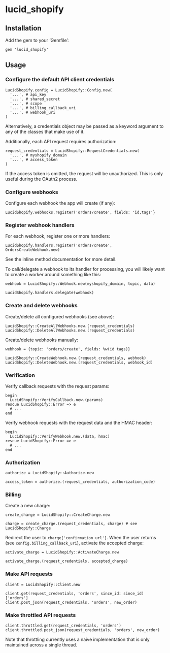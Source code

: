 lucid_shopify
=============

Installation
------------

Add the gem to your ‘Gemfile’:

    gem 'lucid_shopify'


Usage
-----

### Configure the default API client credentials

    LucidShopify.config = LucidShopify::Config.new(
      '...', # api_key
      '...', # shared_secret
      '...', # scope
      '...', # billing_callback_uri
      '...', # webhook_uri
    )

Alternatively, a credentials object may be passed as a keyword
argument to any of the classes that make use of it.

Additionally, each API request requires authorization:

    request_credentials = LucidShopify::RequestCredentials.new(
      '...', # myshopify_domain
      '...', # access_token
    )

If the access token is omitted, the request will be unauthorized.
This is only useful during the OAuth2 process.


### Configure webhooks

Configure each webhook the app will create (if any):

    LucidShopify.webhooks.register('orders/create', fields: 'id,tags'}


### Register webhook handlers

For each webhook, register one or more handlers:

    LucidShopify.handlers.register('orders/create', OrdersCreateWebhook.new)

See the inline method documentation for more detail.

To call/delegate a webhook to its handler for processing, you will likely want
to create a worker around something like this:

    webhook = LucidShopify::Webhook.new(myshopify_domain, topic, data)

    LucidShopify.handlers.delegate(webhook)


### Create and delete webhooks

Create/delete all configured webhooks (see above):

    LucidShopify::CreateAllWebhooks.new.(request_credentials)
    LucidShopify::DeleteAllWebhooks.new.(request_credentials)

Create/delete webhooks manually:

    webhook = {topic: 'orders/create', fields: %w(id tags)}

    LucidShopify::CreateWebhook.new.(request_credentials, webhook)
    LucidShopify::DeleteWebhook.new.(request_credentials, webhook_id)


### Verification

Verify callback requests with the request params:

    begin
      LucidShopify::VerifyCallback.new.(params)
    rescue LucidShopify::Error => e
      # ...
    end

Verify webhook requests with the request data and the HMAC header:

    begin
      LucidShopify::VerifyWebhook.new.(data, hmac)
    rescue LucidShopify::Error => e
      # ...
    end


### Authorization

    authorize = LucidShopify::Authorize.new

    access_token = authorize.(request_credentials, authorization_code)


### Billing

Create a new charge:

    create_charge = LucidShopify::CreateCharge.new

    charge = create_charge.(request_credentials, charge) # see LucidShopify::Charge

Redirect the user to `charge['confirmation_url']`. When the user
returns (see `config.billing_callback_uri`), activate the accepted
charge:

    activate_charge = LucidShopify::ActivateCharge.new

    activate_charge.(request_credentials, accepted_charge)


### Make API requests

    client = LucidShopify::Client.new

    client.get(request_credentials, 'orders', since_id: since_id)['orders']
    client.post_json(request_credentials, 'orders', new_order)


### Make throttled API requests

    client.throttled.get(request_credentials, 'orders')
    client.throttled.post_json(request_credentials, 'orders', new_order)

Note that throttling currently uses a naive implementation that is
only maintained across a single thread.
